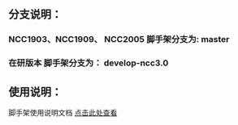 ## 分支说明：

### NCC1903、NCC1909、 NCC2005 脚手架分支为: master


### 在研版本 脚手架分支为：  develop-ncc3.0


## 使用说明：

脚手架使用说明文档 [点击此处查看](http://git.yonyou.com/nc-pub/Public_Document/blob/master/%E5%89%8D%E7%AB%AF%E6%A1%86%E6%9E%B6/PC%E7%AB%AF%E6%A1%86%E6%9E%B6/%E5%BF%AB%E9%80%9F%E5%BC%80%E5%8F%91%E6%8C%87%E5%AF%BC/1.%E5%BC%80%E5%8F%91%E7%8E%AF%E5%A2%83%E6%90%AD%E5%BB%BA/%E6%AD%A5%E9%AA%A4%E7%BB%86%E5%88%99/2.%E5%89%8D%E7%AB%AF%E5%B7%A5%E7%A8%8B%E9%A1%B9%E7%9B%AE%E6%90%AD%E5%BB%BA.md)